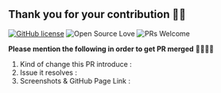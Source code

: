 ## Thank you for your contribution 🤩🤩 

[![GitHub license](https://img.shields.io/badge/license-MIT-blue.svg)](LICENSE) ![Open Source Love](https://badges.frapsoft.com/os/v2/open-source.svg?v=103)  ![PRs Welcome](https://img.shields.io/badge/PRs-welcome-green.svg)




**Please mention the following in order to get PR merged**  🙌🏻🙌🏻 


<!-- 1. E.g. Is it a new feature, bugfix, code improvement etc. ? Add some description. -->
<!-- 2. Mention the issue number using # -->
<!-- 3. Please add appropriate screenshots & GitHub page link to track the changes. -->



1. Kind of change this PR introduce :
2. Issue it resolves : 
3. Screenshots & GitHub Page Link : 
